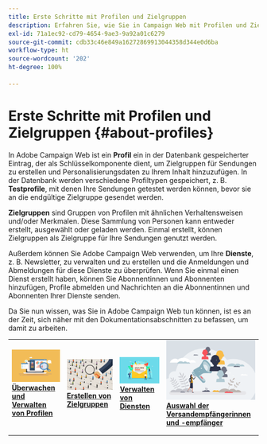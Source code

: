 ```yaml
---
title: Erste Schritte mit Profilen und Zielgruppen
description: Erfahren Sie, wie Sie in Campaign Web mit Profilen und Zielgruppen arbeiten
exl-id: 71a1ec92-cd79-4654-9ae3-9a92a01c6279
source-git-commit: cdb33c46e849a16272869913044358d344e0d6ba
workflow-type: ht
source-wordcount: '202'
ht-degree: 100%

---
```


# Erste Schritte mit Profilen und Zielgruppen {#about-profiles}

In Adobe Campaign Web ist ein **Profil** ein in der Datenbank gespeicherter Eintrag, der als Schlüsselkomponente dient, um Zielgruppen für Sendungen zu erstellen und Personalisierungsdaten zu Ihrem Inhalt hinzuzufügen. In der Datenbank werden verschiedene Profiltypen gespeichert, z. B. **Testprofile**, mit denen Ihre Sendungen getestet werden können, bevor sie an die endgültige Zielgruppe gesendet werden.

**Zielgruppen** sind Gruppen von Profilen mit ähnlichen Verhaltensweisen und/oder Merkmalen. Diese Sammlung von Personen kann entweder erstellt, ausgewählt oder geladen werden. Einmal erstellt, können Zielgruppen als Zielgruppe für Ihre Sendungen genutzt werden.

Außerdem können Sie Adobe Campaign Web verwenden, um Ihre **Dienste**, z. B. Newsletter, zu verwalten und zu erstellen und die Anmeldungen und Abmeldungen für diese Dienste zu überprüfen. Wenn Sie einmal einen Dienst erstellt haben, können Sie Abonnentinnen und Abonnenten hinzufügen, Profile abmelden und Nachrichten an die Abonnentinnen und Abonnenten Ihrer Dienste senden.

Da Sie nun wissen, was Sie in Adobe Campaign Web tun können, ist es an der Zeit, sich näher mit den Dokumentationsabschnitten zu befassen, um damit zu arbeiten.

<table style="table-layout:fixed"><tr style="border: 0;">
<td>
<a href="about-recipients.md">
<img src="../assets/do-not-localize/profiles-audiences-profile.png">
</a>
<div>
<a href="about-recipients.md"><strong>Überwachen und Verwalten von Profilen</strong></a>
</div>
<p>
</td>
<td>
<a href="create-audience.md">
<img alt="Lead" src="../assets/do-not-localize/profiles-audiences-audience.png">
</a>
<div><a href="create-audience.md"><strong>Erstellen von Zielgruppen</strong>
</div>
<p>
</td>
<td>
<a href="manage-services.md">
<img alt="Gelegentlich" src="../assets/do-not-localize/profiles-audiences-service.png">
</a>
<div>
<a href="manage-services.md"><strong>Verwalten von Diensten</strong></a>
</div>
<p></td>
<td>
<a href="add-audience.md">
<img alt="Gelegentlich" src="../assets/do-not-localize/profiles-audiences-deliveries.png">
</a>
<div>
<a href="add-audience.md"><strong>Auswahl der Versandempfängerinnen und -empfänger</strong></a>
</div>
<p></td>
</tr></table>
